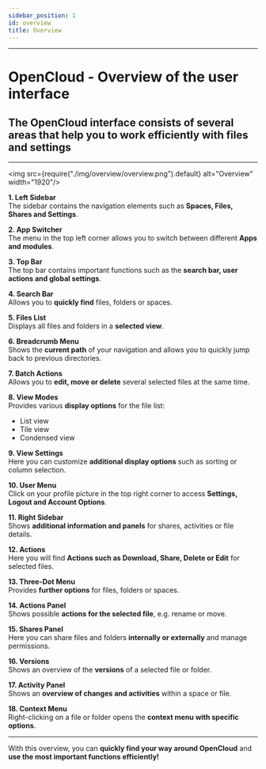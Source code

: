 ```yaml
---
sidebar_position: 1
id: overview
title: Overview
---
```


---

# OpenCloud - Overview of the user interface

## The OpenCloud interface consists of several areas that help you to work efficiently with files and settings

---

<img src={require("./img/overview/overview.png").default} alt="Overview" width="1920"/>

**1. Left Sidebar**  
The sidebar contains the navigation elements such as **Spaces, Files, Shares and Settings**.

**2. App Switcher**  
The menu in the top left corner allows you to switch between different **Apps and modules**.

**3. Top Bar**  
The top bar contains important functions such as the **search bar, user actions and global settings**.

**4. Search Bar**  
Allows you to **quickly find** files, folders or spaces.

**5. Files List**  
Displays all files and folders in a **selected view**.

**6. Breadcrumb Menu**  
Shows the **current path** of your navigation and allows you to quickly jump back to previous directories.

**7. Batch Actions**  
Allows you to **edit, move or delete** several selected files at the same time.

**8. View Modes**  
Provides various **display options** for the file list:

- List view
- Tile view
- Condensed view

**9. View Settings**  
Here you can customize **additional display options** such as sorting or column selection.

**10. User Menu**  
Click on your profile picture in the top right corner to access **Settings, Logout and Account Options**.

**11. Right Sidebar**  
Shows **additional information and panels** for shares, activities or file details.

**12. Actions**  
Here you will find **Actions such as Download, Share, Delete or Edit** for selected files.

**13. Three-Dot Menu**  
Provides **further options** for files, folders or spaces.

**14. Actions Panel**  
Shows possible **actions for the selected file**, e.g. rename or move.

**15. Shares Panel**  
Here you can share files and folders **internally or externally** and manage permissions.

**16. Versions**  
Shows an overview of the **versions** of a selected file or folder.

**17. Activity Panel**  
Shows an **overview of changes and activities** within a space or file.

**18. Context Menu**  
Right-clicking on a file or folder opens the **context menu with specific options**.

---

With this overview, you can **quickly find your way around OpenCloud** and **use the most important functions efficiently!**

